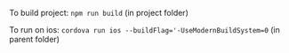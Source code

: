 To build project: `npm run build` (in project folder)

To run on ios: `cordova run ios --buildFlag='-UseModernBuildSystem=0` (in parent folder)